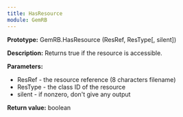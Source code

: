 ```yaml
---
title: HasResource
module: GemRB
---
```


**Prototype:** GemRB.HasResource (ResRef, ResType[, silent])

**Description:** Returns true if the resource is accessible.

**Parameters:**
  * ResRef - the resource reference (8 characters filename)
  * ResType - the class ID of the resource
  * silent - if nonzero, don't give any output

**Return value:** boolean
